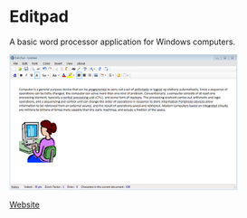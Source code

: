 # Editpad
 A basic word processor application for Windows computers.
 
 
<img src="images/Edit Pad_Text.PNG" height="80%" width="80%">

<a href="https://editpad.github.io/" target="_blank"> Website </a>

